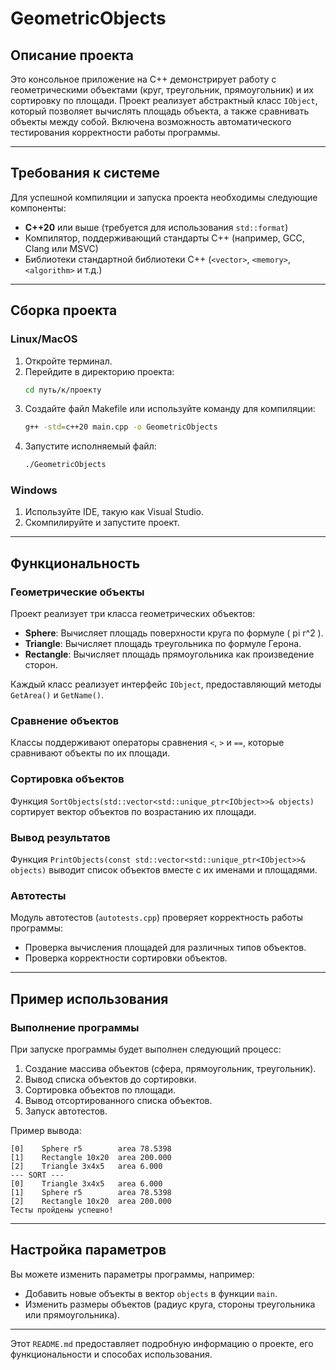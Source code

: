 # GeometricObjects

## Описание проекта
Это консольное приложение на C++ демонстрирует работу с геометрическими объектами (круг, треугольник, прямоугольник) и их сортировку по площади. Проект реализует абстрактный класс `IObject`, который позволяет вычислять площадь объекта, а также сравнивать объекты между собой. Включена возможность автоматического тестирования корректности работы программы.

---

## Требования к системе
Для успешной компиляции и запуска проекта необходимы следующие компоненты:
- **C++20** или выше (требуется для использования `std::format`)
- Компилятор, поддерживающий стандарты C++ (например, GCC, Clang или MSVC)
- Библиотеки стандартной библиотеки C++ (`<vector>`, `<memory>`, `<algorithm>` и т.д.)

---

## Сборка проекта

### Linux/MacOS
1. Откройте терминал.
2. Перейдите в директорию проекта:
   ```bash
   cd путь/к/проекту
   ```
3. Создайте файл Makefile или используйте команду для компиляции:
   ```bash
   g++ -std=c++20 main.cpp -o GeometricObjects
   ```
4. Запустите исполняемый файл:
   ```bash
   ./GeometricObjects
   ```

### Windows
1. Используйте IDE, такую как Visual Studio.
2. Скомпилируйте и запустите проект.

---

## Функциональность

### Геометрические объекты
Проект реализует три класса геометрических объектов:
- **Sphere**: Вычисляет площадь поверхности круга по формуле \( pi r^2 \).
- **Triangle**: Вычисляет площадь треугольника по формуле Герона.
- **Rectangle**: Вычисляет площадь прямоугольника как произведение сторон.

Каждый класс реализует интерфейс `IObject`, предоставляющий методы `GetArea()` и `GetName()`.

### Сравнение объектов
Классы поддерживают операторы сравнения `<`, `>` и `==`, которые сравнивают объекты по их площади.

### Сортировка объектов
Функция `SortObjects(std::vector<std::unique_ptr<IObject>>& objects)` сортирует вектор объектов по возрастанию их площади.

### Вывод результатов
Функция `PrintObjects(const std::vector<std::unique_ptr<IObject>>& objects)` выводит список объектов вместе с их именами и площадями.

### Автотесты
Модуль автотестов (`autotests.cpp`) проверяет корректность работы программы:
- Проверка вычисления площадей для различных типов объектов.
- Проверка корректности сортировки объектов.

---

## Пример использования

### Выполнение программы
При запуске программы будет выполнен следующий процесс:
1. Создание массива объектов (сфера, прямоугольник, треугольник).
2. Вывод списка объектов до сортировки.
3. Сортировка объектов по площади.
4. Вывод отсортированного списка объектов.
5. Запуск автотестов.

Пример вывода:
```
[0]    Sphere r5        area 78.5398
[1]    Rectangle 10x20  area 200.000
[2]    Triangle 3x4x5   area 6.000
--- SORT ---
[0]    Triangle 3x4x5   area 6.000
[1]    Sphere r5        area 78.5398
[2]    Rectangle 10x20  area 200.000
Тесты пройдены успешно!
```

---

## Настройка параметров
Вы можете изменить параметры программы, например:
- Добавить новые объекты в вектор `objects` в функции `main`.
- Изменить размеры объектов (радиус круга, стороны треугольника или прямоугольника).

--- 

Этот `README.md` предоставляет подробную информацию о проекте, его функциональности и способах использования.

